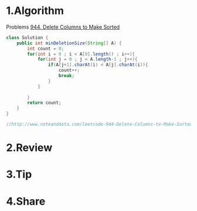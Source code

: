 # 1.Algorithm

Problems [944. Delete Columns to Make Sorted](<https://leetcode.com/problems/delete-columns-to-make-sorted/>)
```java
class Solution {
    public int minDeletionSize(String[] A) {
        int count = 0;
        for(int i = 0 ; i < A[0].length() ; i++){
            for(int j = 0 ; j < A.length-1 ; j++){
                if(A[j+1].charAt(i) < A[j].charAt(i)){
                    count++;
                    break;
                }
            }
            
        }
        return count;
    }
}

//http://www.noteanddata.com/leetcode-944-Delete-Columns-to-Make-Sorted-java-solution-note.html
```



# 2.Review


# 3.Tip


# 4.Share